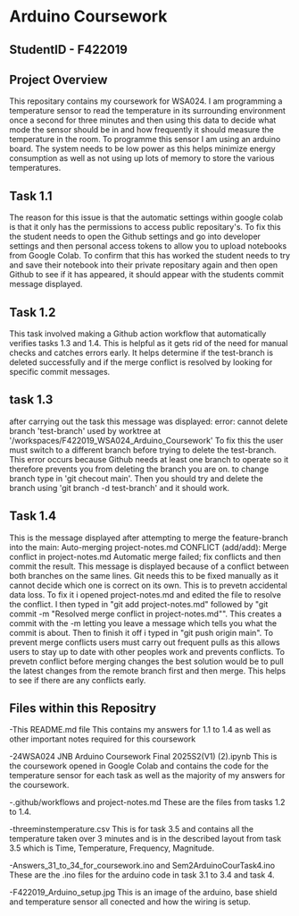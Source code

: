 # Arduino Coursework

## StudentID - F422019

## Project Overview
This repositary contains my coursework for WSA024. I am programming a temperature sensor to read the temperature in its surrounding environment once a second for three minutes and then using this data to decide what mode the sensor should be in and how frequently it should measure the temperature in the room. To programme this sensor I am using an arduino board. The system needs to be low power as this helps minimize energy consumption as well as not using up lots of memory to store the various temperatures.


## Task 1.1
The reason for this issue is that the automatic settings within google colab is that it only has the permissions to access public repositary's. To fix this the student needs to open the Github settings and go into developer settings and then personal access tokens to allow you to upload notebooks from Google Colab. To confirm that this has worked the student needs to try and save their notebook into their private repositary again and then open Github to see if it has appeared, it should appear with the students commit message displayed.

## Task 1.2
This task involved making a Github action workflow that automatically verifies tasks 1.3 and 1.4. This is helpful as it gets rid of the need for manual checks and catches errors early. It helps determine if the test-branch is deleted successfully and if the merge conflict is resolved by looking for specific commit messages.

## task 1.3
after carrying out the task this message was displayed:
error: cannot delete branch 'test-branch' used by worktree at '/workspaces/F422019_WSA024_Arduino_Coursework'
To fix this the user must switch to a different branch before trying to delete the test-branch. This error occurs because Github needs at least one branch to operate so it therefore prevents you from deleting the branch you are on. to change branch type in 'git checout main'. Then you should try and delete the branch using 'git branch -d test-branch' and it should work.

## Task 1.4
This is the message displayed after attempting to merge the feature-branch into the main:
Auto-merging project-notes.md
CONFLICT (add/add): Merge conflict in project-notes.md
Automatic merge failed; fix conflicts and then commit the result.
This message is displayed because of a conflict between both branches on the same lines. Git needs this to be fixed manually as it cannot decide which one is correct on its own. This is to prevetn accidental data loss. To fix it i opened project-notes.md and edited the file to resolve the conflict. I then typed in "git add project-notes.md" followed by "git commit -m "Resolved merge conflict in project-notes.md"". This creates a commit with the -m letting you leave a message which tells you what the commit is about. Then to finish it off i typed in "git push origin main". To prevent merge conflicts users must carry out frequent pulls as this allows users to stay up to date with other peoples work and prevents conflicts. To prevetn conflict before merging changes the best solution would be to pull the latest changes from the remote branch first and then merge. This helps to see if there are any conflicts early.

## Files within this Repositry
-This README.md file
This contains my answers for 1.1 to 1.4 as well as other important notes required for this coursework

-24WSA024 JNB Arduino Coursework Final 2025S2(V1) (2).ipynb
This is the coursework opened in Google Colab and contains the code for the temperature sensor for each task as well as the majority of my answers for the coursework.

-.github/workflows and project-notes.md
These are the files from tasks 1.2 to 1.4.

-threeminstemperature.csv
This is for task 3.5 and contains all the temperature taken over 3 minutes and is in the described layout from task 3.5 which is Time, Temperature, Frequency, Magnitude.

-Answers_31_to_34_for_coursework.ino and Sem2ArduinoCourTask4.ino
These are the .ino files for the arduino code in task 3.1 to 3.4 and task 4.

-F422019_Arduino_setup.jpg
This is an image of the arduino, base shield and temperature sensor all conected and how the wiring is setup.
